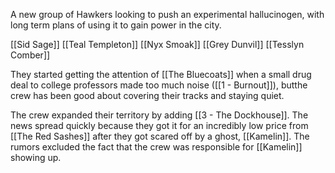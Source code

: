 A new group of Hawkers looking to push an experimental hallucinogen, with long term plans of using it to gain power in the city.

[[Sid Sage]]
[[Teal Templeton]]
[[Nyx Smoak]]
[[Grey Dunvil]]
[[Tesslyn Comber]]

They started getting the attention of [[The Bluecoats]] when a small drug deal to college professors made too much noise ([[1 - Burnout]]), butthe crew has been good about covering their tracks and staying quiet. 

The crew expanded their territory by adding [[3 - The Dockhouse]]. The news spread quickly because they got it for an incredibly low price from [[The Red Sashes]] after they got scared off by a ghost, [[Kamelin]]. The rumors excluded the fact that the crew was responsible for [[Kamelin]] showing up.